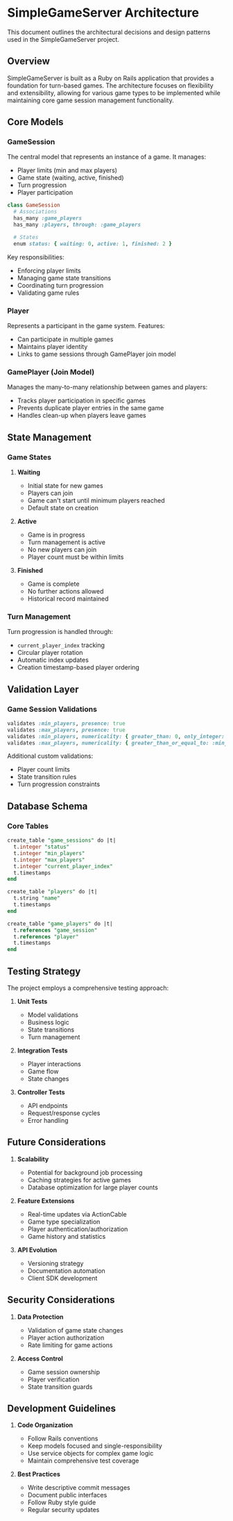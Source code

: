 # SimpleGameServer Architecture

This document outlines the architectural decisions and design patterns used in the SimpleGameServer project.

## Overview

SimpleGameServer is built as a Ruby on Rails application that provides a foundation for turn-based games. The architecture focuses on flexibility and extensibility, allowing for various game types to be implemented while maintaining core game session management functionality.

## Core Models

### GameSession

The central model that represents an instance of a game. It manages:

- Player limits (min and max players)
- Game state (waiting, active, finished)
- Turn progression
- Player participation

```ruby
class GameSession
  # Associations
  has_many :game_players
  has_many :players, through: :game_players

  # States
  enum status: { waiting: 0, active: 1, finished: 2 }
```

Key responsibilities:
- Enforcing player limits
- Managing game state transitions
- Coordinating turn progression
- Validating game rules

### Player

Represents a participant in the game system. Features:
- Can participate in multiple games
- Maintains player identity
- Links to game sessions through GamePlayer join model

### GamePlayer (Join Model)

Manages the many-to-many relationship between games and players:
- Tracks player participation in specific games
- Prevents duplicate player entries in the same game
- Handles clean-up when players leave games

## State Management

### Game States

1. **Waiting**
   - Initial state for new games
   - Players can join
   - Game can't start until minimum players reached
   - Default state on creation

2. **Active**
   - Game is in progress
   - Turn management is active
   - No new players can join
   - Player count must be within limits

3. **Finished**
   - Game is complete
   - No further actions allowed
   - Historical record maintained

### Turn Management

Turn progression is handled through:
- `current_player_index` tracking
- Circular player rotation
- Automatic index updates
- Creation timestamp-based player ordering

## Validation Layer

### Game Session Validations

```ruby
validates :min_players, presence: true
validates :max_players, presence: true
validates :min_players, numericality: { greater_than: 0, only_integer: true }
validates :max_players, numericality: { greater_than_or_equal_to: :min_players }
```

Additional custom validations:
- Player count limits
- State transition rules
- Turn progression constraints

## Database Schema

### Core Tables

```sql
create_table "game_sessions" do |t|
  t.integer "status"
  t.integer "min_players"
  t.integer "max_players"
  t.integer "current_player_index"
  t.timestamps
end

create_table "players" do |t|
  t.string "name"
  t.timestamps
end

create_table "game_players" do |t|
  t.references "game_session"
  t.references "player"
  t.timestamps
end
```

## Testing Strategy

The project employs a comprehensive testing approach:

1. **Unit Tests**
   - Model validations
   - Business logic
   - State transitions
   - Turn management

2. **Integration Tests**
   - Player interactions
   - Game flow
   - State changes

3. **Controller Tests**
   - API endpoints
   - Request/response cycles
   - Error handling

## Future Considerations

1. **Scalability**
   - Potential for background job processing
   - Caching strategies for active games
   - Database optimization for large player counts

2. **Feature Extensions**
   - Real-time updates via ActionCable
   - Game type specialization
   - Player authentication/authorization
   - Game history and statistics

3. **API Evolution**
   - Versioning strategy
   - Documentation automation
   - Client SDK development

## Security Considerations

1. **Data Protection**
   - Validation of game state changes
   - Player action authorization
   - Rate limiting for game actions

2. **Access Control**
   - Game session ownership
   - Player verification
   - State transition guards

## Development Guidelines

1. **Code Organization**
   - Follow Rails conventions
   - Keep models focused and single-responsibility
   - Use service objects for complex game logic
   - Maintain comprehensive test coverage

2. **Best Practices**
   - Write descriptive commit messages
   - Document public interfaces
   - Follow Ruby style guide
   - Regular security updates 